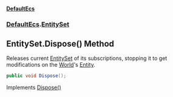 #### [DefaultEcs](DefaultEcs.md 'DefaultEcs')
### [DefaultEcs](DefaultEcs.md#DefaultEcs 'DefaultEcs').[EntitySet](EntitySet.md 'DefaultEcs.EntitySet')
## EntitySet.Dispose() Method
Releases current [EntitySet](EntitySet.md 'DefaultEcs.EntitySet') of its subscriptions, stopping it to get modifications on the [World](EntitySet_World.md 'DefaultEcs.EntitySet.World')'s [Entity](Entity.md 'DefaultEcs.Entity').  
```csharp
public void Dispose();
```

Implements [Dispose()](https://docs.microsoft.com/en-us/dotnet/api/System.IDisposable.Dispose 'System.IDisposable.Dispose')  
